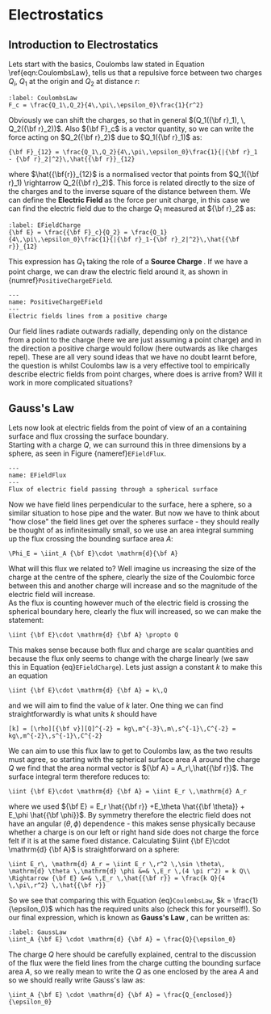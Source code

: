 # Electrostatics

## Introduction to Electrostatics

Lets start with the basics, Coulombs law stated in Equation \ref{eqn:CoulombsLaw}, tells us that a repulsive force between two 
charges $Q_i$, $Q_1$ at the origin and $Q_2$ at distance $r$:
```{math}
:label: CoulombsLaw
F_c = \frac{Q_1\,Q_2}{4\,\pi\,\epsilon_0}\frac{1}{r^2}
```
Obviously we can shift the charges, so that in general  $(Q_1({\bf r}_1), \, Q_2({\bf r}_2))$.  Also ${\bf F}_c$ is a vector quantity, 
so we can write the force acting on $Q_2({\bf r}_2)$ due to $Q_1({\bf r}_1)$ as:
```{math}
{\bf F}_{12} = \frac{Q_1\,Q_2}{4\,\pi\,\epsilon_0}\frac{1}{|{\bf r}_1 - {\bf r}_2|^2}\,\hat{{\bf r}}_{12}
``` 
where $\hat{{\bf{r}}_{12}$ is a normalised vector that points from $Q_1({\bf r}_1) \rightarrow Q_2({\bf r}_2)$.  This force is related 
directly to the size of the charges and to the inverse square of the distance between them.  We can define the <b>Electric Field </b>
as the force per unit charge, in this case we can find the electric field due to the charge $Q_1$ measured at ${\bf r}_2$ as:
```{math}
:label: EFieldCharge
{\bf E} = \frac{{\bf F}_c}{Q_2} = \frac{Q_1}{4\,\pi\,\epsilon_0}\frac{1}{|{\bf r}_1-{\bf r}_2|^2}\,\hat{{\bf r}}_{12}
```
This expression has $Q_1$ taking the role of a <b> Source Charge </b>.  If we have a point charge, we can draw the electric field around it, 
as shown in {numref}`PositiveChargeEField`.
```{figure} ../figures/PositiveChargeEField.png
---
name: PositiveChargeEField
---
Electric fields lines from a positive charge
```

Our field lines radiate outwards radially, depending only on the distance from a point to the charge (here we are just assuming a point charge) 
and in the direction a positive charge would follow (here outwards as like charges repel).  These are all very sound ideas that we have no doubt 
learnt before, the question is whilst Coulombs law is a very effective tool to empirically describe electric fields from point charges, where 
does is arrive from? Will it work in more complicated situations?  

## Gauss's Law
Lets now look at electric fields from the point of view of an a containing surface and flux crossing the surface boundary.  
Starting with a charge $Q$, we can surround this in three dimensions by a sphere, as seen in Figure {nameref}`EFieldFlux`.
```{figure} ../figures/EFieldFlux2.png
---
name: EFieldFlux
---
Flux of electric field passing through a spherical surface
```

Now we have field lines perpendicular to the surface, here a sphere, so a similar situation to hose pipe and the water.  But now we have 
to think about "how close" the field lines get over the spheres surface - they should really be thought of as infinitesimally 
small, so we use an area integral summing up the flux crossing the bounding surface area $A$:  
```{math}
\Phi_E = \iint_A {\bf E}\cdot \mathrm{d}{\bf A}
```
What will this flux we related to? Well imagine us increasing the size of the charge at the centre of the sphere, clearly the size 
of the Coulombic force between this and another charge will increase and so the magnitude of the electric field will increase.  
As the flux is counting however much of the electric field is crossing the spherical boundary here, clearly the flux will increased, 
so we can make the statement:
```{math}
\iint {\bf E}\cdot \mathrm{d} {\bf A} \propto Q
```
This makes sense because both flux and charge are scalar quantities and because the flux only seems to change with the charge linearly 
(we saw this in Equation {eq}`EFieldCharge`).  Lets just assign a constant $k$ to make this an equation
```{math}
\iint {\bf E}\cdot \mathrm{d} {\bf A} = k\,Q
```
and we will aim to find the value of $k$ later.  One thing we can find straightforwardly is what units $k$ should have
```{math}
[k] = [\rho][{\bf v}][Q]^{-2} = kg\,m^{-3}\,m\,s^{-1}\,C^{-2} = kg\,m^{-2}\,s^{-1}\,C^{-2}
```
We can aim to use this flux law to get to Coulombs law, as the two results must agree, so starting with the spherical 
surface area $A$ around the charge $Q$ we find that the area normal vector is ${\bf A} = A_r\,\hat{{\bf r}}$.  The surface 
integral term therefore reduces to:
```{math}
\iint {\bf E}\cdot \mathrm{d} {\bf A} = \iint E_r \,\mathrm{d} A_r
``` 
where we used ${\bf E} = E_r \hat{{\bf r}} +E_\theta \hat{{\bf \theta}} + E_\phi \hat{{\bf \phi}}$.  By symmetry therefore the electric 
field does not have an angular $(\theta,\, \phi)$ dependence - this makes sense physically because whether a charge is 
on our left or right hand side does not charge the force felt if it is at the same fixed distance.  Calculating 
$\iint {\bf E}\cdot \mathrm{d} {\bf A}$ is straightforward on a sphere:
```{math}
\iint E_r\, \mathrm{d} A_r = \iint E_r \,r^2 \,\sin \theta\, \mathrm{d} \theta \,\mathrm{d} \phi &=& \,E_r \,(4 \pi r^2) = k Q\\
\Rightarrow {\bf E} &=& \,E_r \,\hat{{\bf r}} = \frac{k Q}{4 \,\pi\,r^2} \,\hat{{\bf r}}
```
So we see that comparing this with Equation {eq}`CoulombsLaw`, $k = \frac{1}{\epsilon_0}$ which has the required 
units also (check this for yourself!).  So our final expression, which is known as <b>Gauss's Law </b>, can be written as:
```{math}
:label: GaussLaw
\iint_A {\bf E} \cdot \mathrm{d} {\bf A} = \frac{Q}{\epsilon_0} 
```
The charge $Q$ here should be carefully explained, central to the discussion of the flux were the field lines from the 
charge cutting the bounding surface area $A$, so we really mean to write the $Q$ as one enclosed by the area $A$ and so 
we should really write Gauss's law as:
```{math}
\iint_A {\bf E} \cdot \mathrm{d} {\bf A} = \frac{Q_{enclosed}}{\epsilon_0}
```
